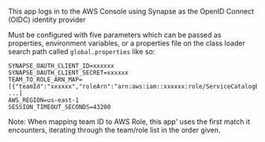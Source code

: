 This app logs in to the AWS Console using Synapse as the OpenID Connect (OIDC) identity provider


Must be configured with five parameters which can be passed as properties, environment variables, or 
a properties file on the class loader search path called `global.properties` like so:

```
SYNAPSE_OAUTH_CLIENT_ID=xxxxxx
SYNAPSE_OAUTH_CLIENT_SECRET=xxxxxx
TEAM_TO_ROLE_ARN_MAP=[{"teamId":"xxxxxx","roleArn":"arn:aws:iam::xxxxxx:role/ServiceCatalogEndusers"}, ...]
AWS_REGION=us-east-1
SESSION_TIMEOUT_SECONDS=43200
```
Note: When mapping team ID to AWS Role, this app' uses the first match it encounters,
iterating through the team/role list in the order given.  



